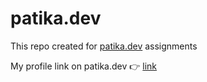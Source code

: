 # patika.dev

This repo created for [patika.dev](https://patika.dev) assignments

My profile link on patika.dev :point_right: [link](https://app.patika.dev/furipox)
